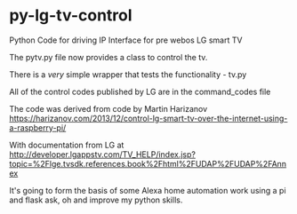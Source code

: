 # py-lg-tv-control
Python Code for driving IP Interface for pre webos LG smart TV

The pytv.py file now provides a class to control the tv.

There is a *very* simple wrapper that tests the functionality - tv.py

All of the control codes published by LG are in the command_codes file

The code was derived from code by Martin Harizanov https://harizanov.com/2013/12/control-lg-smart-tv-over-the-internet-using-a-raspberry-pi/

With documentation from LG at http://developer.lgappstv.com/TV_HELP/index.jsp?topic=%2Flge.tvsdk.references.book%2Fhtml%2FUDAP%2FUDAP%2FAnnex

It's going to form the basis of some Alexa home automation work using a pi and flask ask, oh and improve my python skills. 
